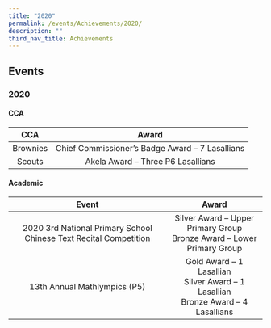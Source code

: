 ```yaml
---
title: "2020"
permalink: /events/Achievements/2020/
description: ""
third_nav_title: Achievements
---
```

## Events

### 2020

#### CCA

| **CCA** | **Award** |
|:---:|:---:|
| Brownies |  Chief Commissioner’s Badge Award – 7 Lasallians |
| Scouts | Akela Award – Three P6 Lasallians |

#### Academic

| **Event** | **Award** |
|:---:|:---:|
| 2020 3rd National Primary School Chinese Text Recital Competition | Silver Award – Upper Primary Group<br> Bronze Award – Lower Primary Group |
| 13th Annual Mathlympics (P5) | Gold Award – 1 Lasallian<br> Silver Award – 1 Lasallian<br> Bronze Award – 4 Lasallians | 

